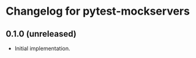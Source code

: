 Changelog for pytest-mockservers
================================

0.1.0 (unreleased)
------------------

- Initial implementation.
